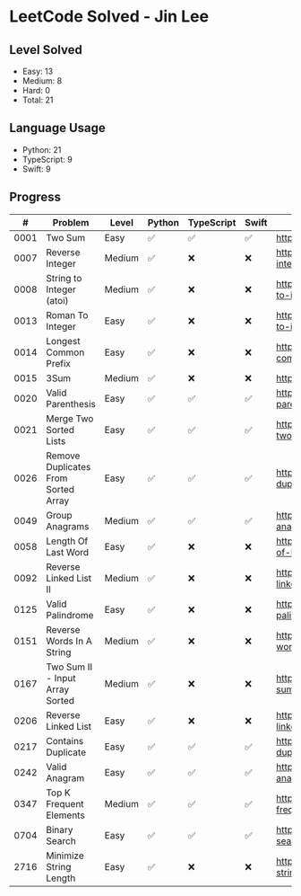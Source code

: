 # LeetCode Solved - Jin Lee

## Level Solved
- Easy: 13
- Medium: 8
- Hard: 0
- Total: 21

## Language Usage
- Python: 21
- TypeScript: 9
- Swift: 9

## Progress
|#   |Problem                             |Level |Python             |TypeScript         |Swift              |Link                                                                   |
|----|------------------------------------|------|-------------------|-------------------|-------------------|-----------------------------------------------------------------------|
|0001|Two Sum                             |Easy  |:white_check_mark: |:white_check_mark: |:white_check_mark: |https://leetcode.com/problems/two-sum/                                 |
|0007|Reverse Integer                     |Medium|:white_check_mark: |:x:                |:x:                |https://leetcode.com/problems/reverse-integer/                         |
|0008|String to Integer (atoi)            |Medium|:white_check_mark: |:x:                |:x:                |https://leetcode.com/problems/string-to-integer-atoi/                  |
|0013|Roman To Integer                    |Easy  |:white_check_mark: |:x:                |:x:                |https://leetcode.com/problems/roman-to-integer/                        |
|0014|Longest Common Prefix               |Easy  |:white_check_mark: |:x:                |:x:                |https://leetcode.com/problems/longest-common-prefix/                   |
|0015|3Sum                                |Medium|:white_check_mark: |:x:                |:x:                |https://leetcode.com/problems/3sum/                                    |
|0020|Valid Parenthesis                   |Easy  |:white_check_mark: |:white_check_mark: |:white_check_mark: |https://leetcode.com/problems/valid-parentheses/                       |
|0021|Merge Two Sorted Lists              |Easy  |:white_check_mark: |:white_check_mark: |:white_check_mark: |https://leetcode.com/problems/merge-two-sorted-lists/                  |
|0026|Remove Duplicates From Sorted Array |Easy  |:white_check_mark: |:white_check_mark: |:white_check_mark: |https://leetcode.com/problems/remove-duplicates-from-sorted-array/     |
|0049|Group Anagrams                      |Medium|:white_check_mark: |:white_check_mark: |:white_check_mark: |https://leetcode.com/problems/group-anagrams/                          |
|0058|Length Of Last Word                 |Easy  |:white_check_mark: |:x:                |:x:                |https://leetcode.com/problems/length-of-last-word/                     |
|0092|Reverse Linked List II              |Medium|:white_check_mark: |:x:                |:x:                |https://leetcode.com/problems/reverse-linked-list-ii/                  |
|0125|Valid Palindrome                    |Easy  |:white_check_mark: |:x:                |:x:                |https://leetcode.com/problems/valid-palindrome/                        |
|0151|Reverse Words In A String           |Medium|:white_check_mark: |:x:                |:x:                |https://leetcode.com/problems/reverse-words-in-a-string/               |
|0167|Two Sum II - Input Array Sorted     |Medium|:white_check_mark: |:x:                |:x:                |https://leetcode.com/problems/two-sum-ii-input-array-is-sorted/        |
|0206|Reverse Linked List                 |Easy  |:white_check_mark: |:x:                |:x:                |https://leetcode.com/problems/reverse-linked-list/                     |
|0217|Contains Duplicate                  |Easy  |:white_check_mark: |:white_check_mark: |:white_check_mark: |https://leetcode.com/problems/contains-duplicate/                      |
|0242|Valid Anagram                       |Easy  |:white_check_mark: |:white_check_mark: |:white_check_mark: |https://leetcode.com/problems/valid-anagram/                           |
|0347|Top K Frequent Elements             |Medium|:white_check_mark: |:white_check_mark: |:white_check_mark: |https://leetcode.com/problems/top-k-frequent-elements/                 |
|0704|Binary Search                       |Easy  |:white_check_mark: |:white_check_mark: |:white_check_mark: |https://leetcode.com/problems/binary-search/                           |
|2716|Minimize String Length              |Easy  |:white_check_mark: |:x:                |:x:                |https://leetcode.com/problems/minimize-string-length/                  |